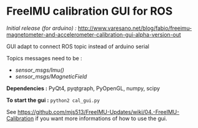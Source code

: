 # FreeIMU calibration GUI for ROS

*Initial release (for arduino) :* http://www.varesano.net/blog/fabio/freeimu-magnetometer-and-accelerometer-calibration-gui-alpha-version-out

GUI adapt to connect ROS topic instead of arduino serial

Topics messages need to be :

* *sensor_msgs/Imu()* 
* *sensor_msgs/MagneticField*


**Dependencies :** PyQt4, pyqtgraph, PyOpenGL, numpy, scipy

**To start the gui :**
```python2 cal_gui.py```

See https://github.com/mjs513/FreeIMU-Updates/wiki/04.-FreeIMU-Calibration if you want more informations of how to use the gui. 

